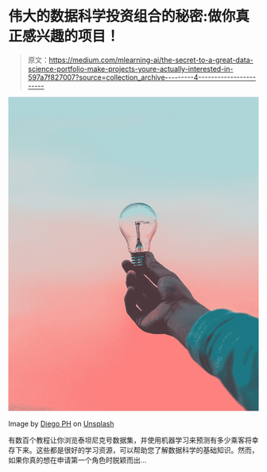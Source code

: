 # 伟大的数据科学投资组合的秘密:做你真正感兴趣的项目！

> 原文：<https://medium.com/mlearning-ai/the-secret-to-a-great-data-science-portfolio-make-projects-youre-actually-interested-in-597a7f827007?source=collection_archive---------4----------------------->

![](img/80bf1f935a576d879583816378d2c001.png)

Image by [Diego PH](https://unsplash.com/@jdiegoph) on [Unsplash](https://unsplash.com)

有数百个教程让你浏览泰坦尼克号数据集，并使用机器学习来预测有多少乘客将幸存下来。这些都是很好的学习资源，可以帮助您了解数据科学的基础知识。然而，如果你真的想在申请第一个角色时脱颖而出…